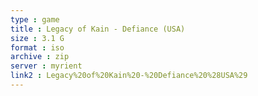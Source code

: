 ```yaml
---
type : game
title : Legacy of Kain - Defiance (USA)
size : 3.1 G
format : iso
archive : zip
server : myrient
link2 : Legacy%20of%20Kain%20-%20Defiance%20%28USA%29
---
```

